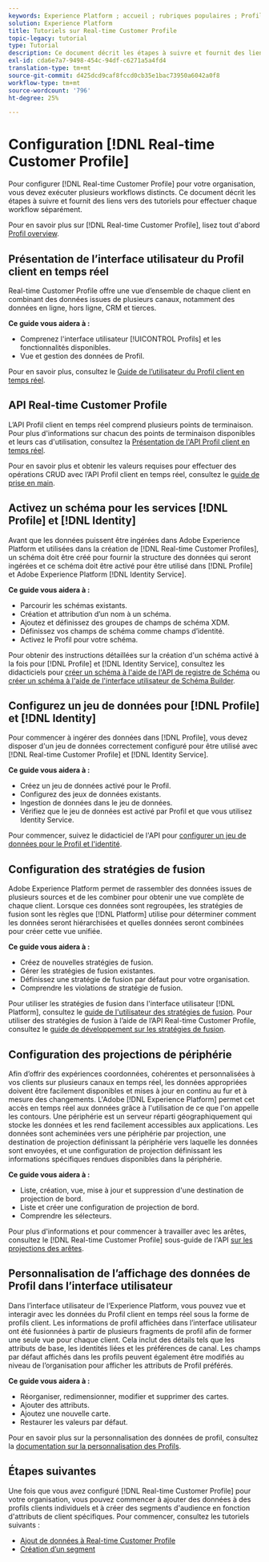 ```yaml
---
keywords: Experience Platform ; accueil ; rubriques populaires ; Profil client en temps réel ; Service d'identité ;
solution: Experience Platform
title: Tutoriels sur Real-time Customer Profile
topic-legacy: tutorial
type: Tutorial
description: Ce document décrit les étapes à suivre et fournit des liens vers des tutoriels pour effectuer chaque workflow séparément.
exl-id: cda6e7a7-9498-454c-94df-c6271a5a4fd4
translation-type: tm+mt
source-git-commit: d425dcd9caf8fccd0cb35e1bac73950a6042a0f8
workflow-type: tm+mt
source-wordcount: '796'
ht-degree: 25%

---
```


# Configuration [!DNL Real-time Customer Profile]

Pour configurer [!DNL Real-time Customer Profile] pour votre organisation, vous devez exécuter plusieurs workflows distincts. Ce document décrit les étapes à suivre et fournit des liens vers des tutoriels pour effectuer chaque workflow séparément.

Pour en savoir plus sur [!DNL Real-time Customer Profile], lisez tout d&#39;abord [Profil overview](../profile/home.md).

## Présentation de l’interface utilisateur du Profil client en temps réel

Real-time Customer Profile offre une vue d’ensemble de chaque client en combinant des données issues de plusieurs canaux, notamment des données en ligne, hors ligne, CRM et tierces.

**Ce guide vous aidera à :**
- Comprenez l&#39;interface utilisateur [!UICONTROL Profils] et les fonctionnalités disponibles.
- Vue et gestion des données de Profil.

Pour en savoir plus, consultez le [Guide de l’utilisateur du Profil client en temps réel](../profile/ui/user-guide.md).

## API Real-time Customer Profile

L’API Profil client en temps réel comprend plusieurs points de terminaison. Pour plus d&#39;informations sur chacun des points de terminaison disponibles et leurs cas d&#39;utilisation, consultez la [Présentation de l&#39;API Profil client en temps réel](../profile/api/overview.md).

Pour en savoir plus et obtenir les valeurs requises pour effectuer des opérations CRUD avec l’API Profil client en temps réel, consultez le [guide de prise en main](../profile/api/getting-started.md).

## Activez un schéma pour les services [!DNL Profile] et [!DNL Identity]

Avant que les données puissent être ingérées dans Adobe Experience Platform et utilisées dans la création de [!DNL Real-time Customer Profiles], un schéma doit être créé pour fournir la structure des données qui seront ingérées et ce schéma doit être activé pour être utilisé dans [!DNL Profile] et Adobe Experience Platform [!DNL Identity Service].

**Ce guide vous aidera à :**
- Parcourir les schémas existants.
- Création et attribution d’un nom à un schéma.
- Ajoutez et définissez des groupes de champs de schéma XDM.
- Définissez vos champs de schéma comme champs d’identité.
- Activez le Profil pour votre schéma.

Pour obtenir des instructions détaillées sur la création d&#39;un schéma activé à la fois pour [!DNL Profile] et [!DNL Identity Service], consultez les didacticiels pour [créer un schéma à l&#39;aide de l&#39;API de registre de Schéma](../xdm/tutorials/create-schema-api.md) ou [créer un schéma à l&#39;aide de l&#39;interface utilisateur de Schéma Builder](../xdm/tutorials/create-schema-ui.md).

## Configurez un jeu de données pour [!DNL Profile] et [!DNL Identity]

Pour commencer à ingérer des données dans [!DNL Profile], vous devez disposer d&#39;un jeu de données correctement configuré pour être utilisé avec [!DNL Real-time Customer Profile] et [!DNL Identity Service].

**Ce guide vous aidera à :**
- Créez un jeu de données activé pour le Profil.
- Configurez des jeux de données existants.
- Ingestion de données dans le jeu de données.
- Vérifiez que le jeu de données est activé par Profil et que vous utilisez Identity Service.

Pour commencer, suivez le didacticiel de l&#39;API pour [configurer un jeu de données pour le Profil et l&#39;identité](../profile/tutorials/dataset-configuration.md).

## Configuration des stratégies de fusion

Adobe Experience Platform permet de rassembler des données issues de plusieurs sources et de les combiner pour obtenir une vue complète de chaque client. Lorsque ces données sont regroupées, les stratégies de fusion sont les règles que [!DNL Platform] utilise pour déterminer comment les données seront hiérarchisées et quelles données seront combinées pour créer cette vue unifiée.

**Ce guide vous aidera à :**
- Créez de nouvelles stratégies de fusion.
- Gérer les stratégies de fusion existantes.
- Définissez une stratégie de fusion par défaut pour votre organisation.
- Comprendre les violations de stratégie de fusion.

Pour utiliser les stratégies de fusion dans l&#39;interface utilisateur [!DNL Platform], consultez le [guide de l&#39;utilisateur des stratégies de fusion](../profile/ui/merge-policies.md). Pour utiliser des stratégies de fusion à l’aide de l’API Real-time Customer Profile, consultez le [guide de développement sur les stratégies de fusion](../profile/api/merge-policies.md).

## Configuration des projections de périphérie

Afin d’offrir des expériences coordonnées, cohérentes et personnalisées à vos clients sur plusieurs canaux en temps réel, les données appropriées doivent être facilement disponibles et mises à jour en continu au fur et à mesure des changements. L&#39;Adobe [!DNL Experience Platform] permet cet accès en temps réel aux données grâce à l&#39;utilisation de ce que l&#39;on appelle les contours. Une périphérie est un serveur réparti géographiquement qui stocke les données et les rend facilement accessibles aux applications. Les données sont acheminées vers une périphérie par projection, une destination de projection définissant la périphérie vers laquelle les données sont envoyées, et une configuration de projection définissant les informations spécifiques rendues disponibles dans la périphérie.

**Ce guide vous aidera à :**
- Liste, création, vue, mise à jour et suppression d&#39;une destination de projection de bord.
- Liste et créer une configuration de projection de bord.
- Comprendre les sélecteurs.

Pour plus d&#39;informations et pour commencer à travailler avec les arêtes, consultez le [!DNL Real-time Customer Profile] sous-guide de l&#39;API [sur les projections des arêtes](../profile/api/edge-projections.md).

## Personnalisation de l’affichage des données de Profil dans l’interface utilisateur

Dans l’interface utilisateur de l’Experience Platform, vous pouvez vue et interagir avec les données du Profil client en temps réel sous la forme de profils client. Les informations de profil affichées dans l’interface utilisateur ont été fusionnées à partir de plusieurs fragments de profil afin de former une seule vue pour chaque client. Cela inclut des détails tels que les attributs de base, les identités liées et les préférences de canal. Les champs par défaut affichés dans les profils peuvent également être modifiés au niveau de l’organisation pour afficher les attributs de Profil préférés.

**Ce guide vous aidera à :**
- Réorganiser, redimensionner, modifier et supprimer des cartes.
- Ajouter des attributs.
- Ajoutez une nouvelle carte.
- Restaurer les valeurs par défaut.

Pour en savoir plus sur la personnalisation des données de profil, consultez la [documentation sur la personnalisation des Profils](../profile/ui/profile-customization.md).

## Étapes suivantes

Une fois que vous avez configuré [!DNL Real-time Customer Profile] pour votre organisation, vous pouvez commencer à ajouter des données à des profils clients individuels et à créer des segments d&#39;audience en fonction d&#39;attributs de client spécifiques. Pour commencer, consultez les tutoriels suivants :

- [Ajout de données à Real-time Customer Profile](../profile/tutorials/add-profile-data.md)
- [Création d’un segment](../segmentation/tutorials/create-a-segment.md)
